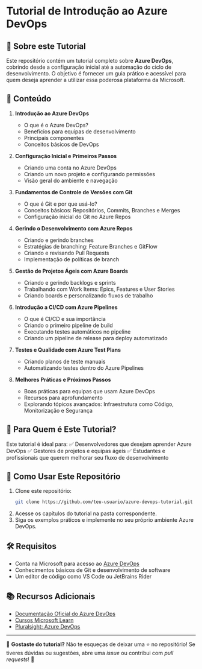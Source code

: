 # Tutorial de Introdução ao Azure DevOps

## 📌 Sobre este Tutorial
Este repositório contém um tutorial completo sobre **Azure DevOps**, cobrindo desde a configuração inicial até a automação do ciclo de desenvolvimento. O objetivo é fornecer um guia prático e acessível para quem deseja aprender a utilizar essa poderosa plataforma da Microsoft.

## 📖 Conteúdo

1. **Introdução ao Azure DevOps**
   - O que é o Azure DevOps?
   - Benefícios para equipas de desenvolvimento
   - Principais componentes
   - Conceitos básicos de DevOps

2. **Configuração Inicial e Primeiros Passos**
   - Criando uma conta no Azure DevOps
   - Criando um novo projeto e configurando permissões
   - Visão geral do ambiente e navegação

3. **Fundamentos de Controle de Versões com Git**
   - O que é Git e por que usá-lo?
   - Conceitos básicos: Repositórios, Commits, Branches e Merges
   - Configuração inicial do Git no Azure Repos

4. **Gerindo o Desenvolvimento com Azure Repos**
   - Criando e gerindo branches
   - Estratégias de branching: Feature Branches e GitFlow
   - Criando e revisando Pull Requests
   - Implementação de políticas de branch

5. **Gestão de Projetos Ágeis com Azure Boards**
   - Criando e gerindo backlogs e sprints
   - Trabalhando com Work Items: Epics, Features e User Stories
   - Criando boards e personalizando fluxos de trabalho

6. **Introdução a CI/CD com Azure Pipelines**
   - O que é CI/CD e sua importância
   - Criando o primeiro pipeline de build
   - Executando testes automáticos no pipeline
   - Criando um pipeline de release para deploy automatizado

7. **Testes e Qualidade com Azure Test Plans**
   - Criando planos de teste manuais
   - Automatizando testes dentro do Azure Pipelines

9. **Melhores Práticas e Próximos Passos**
   - Boas práticas para equipas que usam Azure DevOps
   - Recursos para aprofundamento
   - Explorando tópicos avançados: Infraestrutura como Código, Monitorização e Segurança

## 🚀 Para Quem é Este Tutorial?
Este tutorial é ideal para:
✅ Desenvolvedores que desejam aprender Azure DevOps
✅ Gestores de projetos e equipas ágeis
✅ Estudantes e profissionais que querem melhorar seu fluxo de desenvolvimento

## 📂 Como Usar Este Repositório
1. Clone este repositório:
   ```sh
   git clone https://github.com/teu-usuario/azure-devops-tutorial.git
   ```
2. Acesse os capítulos do tutorial na pasta correspondente.
3. Siga os exemplos práticos e implemente no seu próprio ambiente Azure DevOps.

## 🛠 Requisitos
- Conta na Microsoft para acesso ao [Azure DevOps](https://azure.microsoft.com/pt-pt/products/devops/)
- Conhecimentos básicos de Git e desenvolvimento de software
- Um editor de código como VS Code ou JetBrains Rider

## 📚 Recursos Adicionais
- [Documentação Oficial do Azure DevOps](https://docs.microsoft.com/pt-br/azure/devops/)
- [Cursos Microsoft Learn](https://learn.microsoft.com/pt-br/training/)
- [Pluralsight: Azure DevOps](https://www.pluralsight.com/)

---
📢 **Gostaste do tutorial?** Não te esqueças de deixar uma ⭐ no repositório! Se tiveres dúvidas ou sugestões, abre uma *issue* ou contribui com *pull requests*! 🚀
